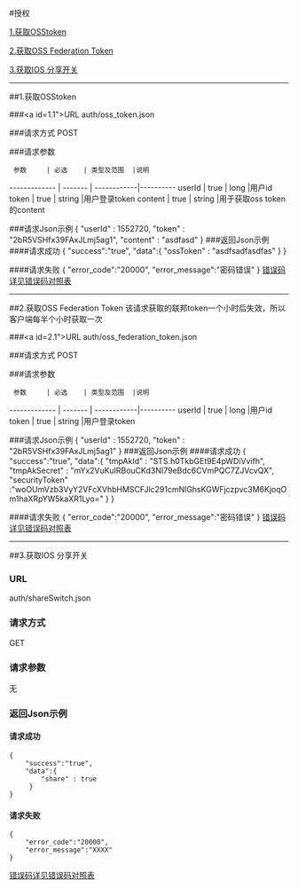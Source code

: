 #授权

[1.获取OSStoken](#1)

[2.获取OSS Federation Token](#2)

[3.获取IOS 分享开关](#3)

---
##<a id="1">1.获取OSStoken</a>

###<a id=1.1">URL</a>
auth/oss_token.json

###<a id="1.2">请求方式</a>
POST

###<a id="1.3">请求参数</a>

     参数     | 必选 	| 类型及范围  |说明
------------- | ------- | ------------|---------- 
userId	      | true	| long      |用户id
token         | true	| string      |用户登录token
content       | true	| string      |用于获取oss token的content

###<a id="1.4">请求Json示例</a>
	{
	    "userId" : 1552720,
	    "token" : "2bR5VSHfx39FAxJLmj5ag1",
	    "content" : "asdfasd"
	}
###<a id="1.5">返回Json示例</a>
####<a id="1.5.1">请求成功</a>
	{
		"success":"true",
		"data":{
				"ossToken" : "asdfsadfasdfas"
		 }
	}

####<a id="1.5.2">请求失败</a>
	{
		"error_code":"20000",
		"error_message":"密码错误"
	}
[错误码详见错误码对照表](错误码对照表.md)

---
##<a id="2">2.获取OSS Federation Token</a>
该请求获取的联邦token一个小时后失效，所以客户端每半个小时获取一次

###<a id=2.1">URL</a>
auth/oss_federation_token.json

###<a id="2.2">请求方式</a>
POST

###<a id="2.3">请求参数</a>

     参数     | 必选 	| 类型及范围  |说明
------------- | ------- | ------------|---------- 
userId	      | true	| long      |用户id
token         | true	| string      |用户登录token

###<a id="2.4">请求Json示例</a>
	{
	    "userId" : 1552720,
	    "token" : "2bR5VSHfx39FAxJLmj5ag1"
	}
###<a id="2.5">返回Json示例</a>
####<a id="2.5.1">请求成功</a>
	{
		"success":"true",
		"data":{
			"tmpAkId" : "STS.h0TkbGEt9E4pWDiVvifh",
			"tmpAkSecret" : "mYx2VuKuIRBouCKd3NI79eBdc6CVmPQC7ZJVcvQX",
			"securityToken" :"woOUmVzb3VyY2VFcXVhbHMSCFJlc291cmNlGhsKGWFjczpvc3M6KjoqOm1haXRpYW5kaXR1Lyo="
		 }
	}

####<a id="2.5.2">请求失败</a>
	{
		"error_code":"20000",
		"error_message":"密码错误"
	}
[错误码详见错误码对照表](错误码对照表.md)

---
##<a id="3">3.获取IOS 分享开关</a>

### URL
auth/shareSwitch.json

### 请求方式
GET

### 请求参数
无

### 返回Json示例
#### 请求成功
	{
		"success":"true",
		"data":{
			"share" : true
		 }
	}

#### 请求失败
	{
		"error_code":"20000",
		"error_message":"XXXX"
	}
[错误码详见错误码对照表](错误码对照表.md)

